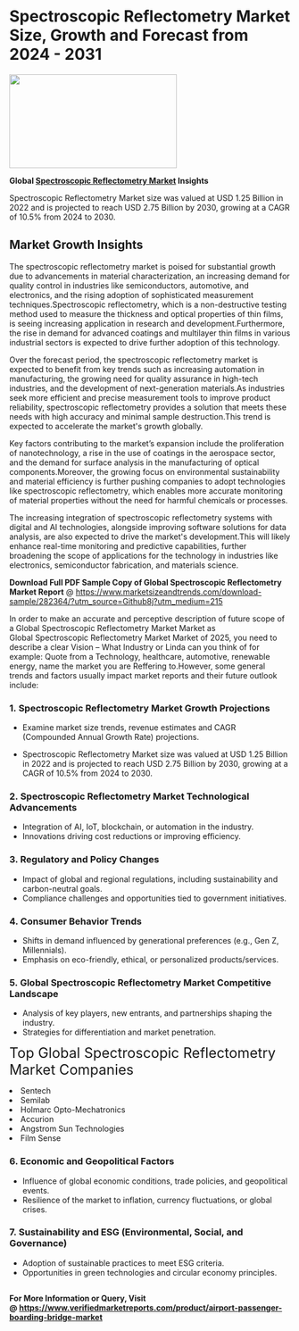 <H1>Spectroscopic Reflectometry Market Size, Growth and Forecast from 2024 - 2031</H1><img class="aligncenter size-medium wp-image-584254" src="https://thirdeyenews.in/wp-content/uploads/2024/09/Global-Market-Research-300x168.jpeg" alt="" width="300" height="168" /><p><strong>Global&nbsp;<a href="https://www.marketsizeandtrends.com/download-sample/282364/?utm_source=Github8j?utm_medium=215">Spectroscopic Reflectometry Market</a> Insights</strong></p><p>Spectroscopic Reflectometry Market size was valued at USD 1.25 Billion in 2022 and is projected to reach USD 2.75 Billion by 2030, growing at a CAGR of 10.5% from 2024 to 2030.</p><p><h2>Market Growth Insights</h2> <p>The spectroscopic reflectometry market is poised for substantial growth due to advancements in material characterization, an increasing demand for quality control in industries like semiconductors, automotive, and electronics, and the rising adoption of sophisticated measurement techniques.Spectroscopic reflectometry, which is a non-destructive testing method used to measure the thickness and optical properties of thin films, is seeing increasing application in research and development.Furthermore, the rise in demand for advanced coatings and multilayer thin films in various industrial sectors is expected to drive further adoption of this technology.</p> <p>Over the forecast period, the spectroscopic reflectometry market is expected to benefit from key trends such as increasing automation in manufacturing, the growing need for quality assurance in high-tech industries, and the development of next-generation materials.As industries seek more efficient and precise measurement tools to improve product reliability, spectroscopic reflectometry provides a solution that meets these needs with high accuracy and minimal sample destruction.This trend is expected to accelerate the market's growth globally.</p> <p>Key factors contributing to the market’s expansion include the proliferation of nanotechnology, a rise in the use of coatings in the aerospace sector, and the demand for surface analysis in the manufacturing of optical components.Moreover, the growing focus on environmental sustainability and material efficiency is further pushing companies to adopt technologies like spectroscopic reflectometry, which enables more accurate monitoring of material properties without the need for harmful chemicals or processes.</p> <p>The increasing integration of spectroscopic reflectometry systems with digital and AI technologies, alongside improving software solutions for data analysis, are also expected to drive the market's development.This will likely enhance real-time monitoring and predictive capabilities, further broadening the scope of applications for the technology in industries like electronics, semiconductor fabrication, and materials science.</p> <p><span class=""><strong>Download Full PDF Sample Copy of Global Spectroscopic Reflectometry Market Report</strong> @ <a href="https://www.marketsizeandtrends.com/download-sample/282364/?utm_source=Github8j?utm_medium=215" target="_blank">https://www.marketsizeandtrends.com/download-sample/282364/?utm_source=Github8j?utm_medium=215</a></span></p><p>In order to make an accurate and perceptive description of future scope of a Global&nbsp;Spectroscopic Reflectometry Market Market as Global&nbsp;Spectroscopic Reflectometry Market Market of 2025, you need to describe a clear Vision &ndash; What Industry or Linda can you think of for example: Quote from a Technology, healthcare, automotive, renewable energy, name the market you are Reffering to.However, some general trends and factors usually impact market reports and their future outlook include:</p><h3>1.&nbsp;<strong>Spectroscopic Reflectometry Market Growth Projections</strong></h3><ul><li>Examine market size trends, revenue estimates and CAGR (Compounded Annual Growth Rate) projections.</li><li><p>Spectroscopic Reflectometry Market size was valued at USD 1.25 Billion in 2022 and is projected to reach USD 2.75 Billion by 2030, growing at a CAGR of 10.5% from 2024 to 2030.</p></li></ul><h3>2.&nbsp;<strong>Spectroscopic Reflectometry Market Technological Advancements</strong></h3><ul><li>Integration of AI, IoT, blockchain, or automation in the industry.</li><li>Innovations driving cost reductions or improving efficiency.</li></ul><h3>3.&nbsp;<strong>Regulatory and Policy Changes</strong></h3><ul><li>Impact of global and regional regulations, including sustainability and carbon-neutral goals.</li><li>Compliance challenges and opportunities tied to government initiatives.</li></ul><h3>4.&nbsp;<strong>Consumer Behavior Trends</strong></h3><ul><li>Shifts in demand influenced by generational preferences (e.g., Gen Z, Millennials).</li><li>Emphasis on eco-friendly, ethical, or personalized products/services.</li></ul><h3>5.&nbsp;<strong>Global Spectroscopic Reflectometry Market Competitive Landscape</strong></h3><ul><li>Analysis of key players, new entrants, and partnerships shaping the industry.</li><li>Strategies for differentiation and market penetration.</li></ul><p data-pm-slice="1 1 []"><span style="color: inherit; font-family: inherit; font-size: 25px;">Top Global Spectroscopic Reflectometry Market Companies</span></p><div class="" data-test-id=""><p><li>Sentech</li><li> Semilab</li><li> Holmarc Opto-Mechatronics</li><li> Accurion</li><li> Angstrom Sun Technologies</li><li> Film Sense</li></p></div><h3>6.&nbsp;<strong>Economic and Geopolitical Factors</strong></h3><ul><li>Influence of global economic conditions, trade policies, and geopolitical events.</li><li>Resilience of the market to inflation, currency fluctuations, or global crises.</li></ul><h3>7.&nbsp;<strong>Sustainability and ESG (Environmental, Social, and Governance)</strong></h3><ul><li>Adoption of sustainable practices to meet ESG criteria.</li><li>Opportunities in green technologies and circular economy principles.</li></ul><h2><strong style="font-size: 14px;">For More Information or Query, Visit @&nbsp;</strong><a style="background-color: #ffffff; font-size: 14px;" href="https://www.marketsizeandtrends.com/report/spectroscopic-reflectometry-market/" target="_blank">https://www.verifiedmarketreports.com/product/airport-passenger-boarding-bridge-market</a></h2>